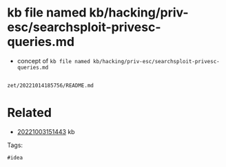 # kb file named kb/hacking/priv-esc/searchsploit-privesc-queries.md

- concept of `kb file named kb/hacking/priv-esc/searchsploit-privesc-queries.md`

```
```

` zet/20221014185756/README.md `

# Related

- [20221003151443](/zet/20221003151443/README.md) kb

Tags:

    #idea

